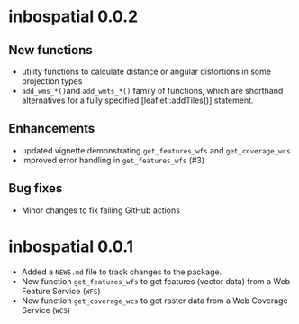 # inbospatial 0.0.2

## New functions

* utility functions to calculate distance or angular distortions in some
  projection types
* `add_wms_*()`and `add_wmts_*()` family of functions, which are shorthand
  alternatives for a fully specified [leaflet::addTiles()] statement.

## Enhancements

* updated vignette demonstrating `get_features_wfs` and `get_coverage_wcs`
* improved error handling in `get_features_wfs` (#3)

## Bug fixes

* Minor changes to fix failing GitHub actions

# inbospatial 0.0.1

* Added a `NEWS.md` file to track changes to the package.
* New function `get_features_wfs` to get features (vector data) from a Web
  Feature Service (`WFS`)
* New function `get_coverage_wcs` to get raster data from a Web Coverage Service
  (`WCS`)
